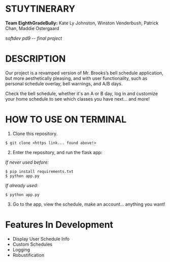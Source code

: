 # STUYTINERARY

**Team EighthGradeBully:** Kate Ly Johnston, Winston Venderbush, Patrick Chan, Maddie Ostergaard

*softdev pd9 -- final project*


# DESCRIPTION

Our project is a revamped version of Mr. Brooks’s bell schedule application, but more aesthetically pleasing, and with user functionality, such as personal schedule overlay, bell warnings, and A/B days.

Check the bell schedule, whether it's an A or B day, log in and customize your home schedule to see which classes you have next... and more!

# HOW TO USE ON TERMINAL

1. Clone this repository.

```
$ git clone <https link... found above!>
```

2. Enter the repository, and run the flask app:

  *If never used before:*

  ```
  $ pip install requirements.txt
  $ python app.py
  ```

  *If already used:*

  ```
  $ python app.py
  ```

3. Go to the app, view the schedule, make an account... anything you want!

# Features In Development
- Display User Schedule Info
- Custom Schedules
- Logging
- Robustification
